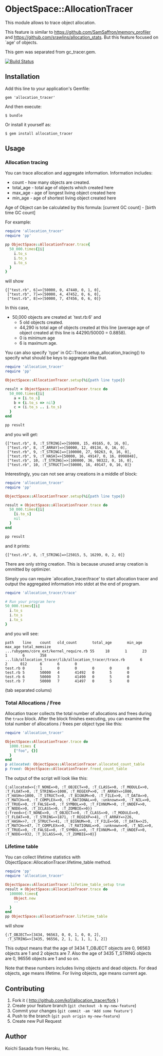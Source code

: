 # ObjectSpace::AllocationTracer

This module allows to trace object allocation.

This feature is similar to https://github.com/SamSaffron/memory_profiler 
and https://github.com/srawlins/allocation_stats. But this feature 
focused on `age' of objects.

This gem was separated from gc_tracer.gem.

[![Build Status](https://travis-ci.org/ko1/allocation_tracer.svg?branch=master)](https://travis-ci.org/ko1/allocation_tracer)

## Installation

Add this line to your application's Gemfile:

    gem 'allocation_tracer'

And then execute:

    $ bundle

Or install it yourself as:

    $ gem install allocation_tracer

## Usage

### Allocation tracing

You can trace allocation and aggregate information. Information includes:

* count - how many objects are created.
* total_age - total age of objects which created here
* max_age - age of longest living object created here
* min_age - age of shortest living object created here

Age of Object can be calculated by this formula: [current GC count] - [birth time GC count]

For example:

```ruby
require 'allocation_tracer'
require 'pp'

pp ObjectSpace::AllocationTracer.trace{
  50_000.times{|i|
    i.to_s
    i.to_s
    i.to_s
  }
}
```

will show

```
{["test.rb", 6]=>[50000, 0, 47440, 0, 1, 0],
 ["test.rb", 7]=>[50000, 4, 47452, 0, 6, 0],
 ["test.rb", 8]=>[50000, 7, 47456, 0, 6, 0]}
```

In this case, 
* 50,000 objects are created at `test.rb:6' and
  * 5 old objects created.
  * 44,290 is total age of objects created at this line (average age of object created at this line is 44290/50000 = 0.8858).
  * 0 is minimum age
  * 6 is maximum age.

You can also specify `type' in GC::Tracer.setup_allocation_tracing() to 
specify what should be keys to aggregate like that.

```ruby
require 'allocation_tracer'
require 'pp'

ObjectSpace::AllocationTracer.setup(%i{path line type})

result = ObjectSpace::AllocationTracer.trace do
  50_000.times{|i|
    a = [i.to_s]
    b = {i.to_s => nil}
    c = (i.to_s .. i.to_s)
  }
end

pp result
```

and you will get:

```
{["test.rb", 8, :T_STRING]=>[50000, 15, 49165, 0, 16, 0],
 ["test.rb", 8, :T_ARRAY]=>[50000, 12, 49134, 0, 16, 0],
 ["test.rb", 9, :T_STRING]=>[100000, 27, 98263, 0, 16, 0],
 ["test.rb", 9, :T_HASH]=>[50000, 16, 49147, 0, 16, 8998848],
 ["test.rb", 10, :T_STRING]=>[100000, 36, 98322, 0, 16, 0],
 ["test.rb", 10, :T_STRUCT]=>[50000, 16, 49147, 0, 16, 0]}
```

Interestingly, you can not see array creations in a middle of block:

```ruby
require 'allocation_tracer'
require 'pp'

ObjectSpace::AllocationTracer.setup(%i{path line type})

result = ObjectSpace::AllocationTracer.trace do
  50_000.times{|i|
    [i.to_s]
    nil
  }
end

pp result
```

and it prints:

```
{["test.rb", 8, :T_STRING]=>[25015, 5, 16299, 0, 2, 0]}
```

There are only string creation. This is because unused array creation is 
ommitted by optimizer.

Simply you can require `allocation_tracer/trace' to start allocation 
tracer and output the aggregated information into stdot at the end of 
program.

```ruby
require 'allocation_tracer/trace'

# Run your program here
50_000.times{|i|
  i.to_s
  i.to_s
  i.to_s
}
```

and you will see:

```
path    line    count   old_count       total_age       min_age max_age total_memsize
...rubygems/core_ext/kernel_require.rb 55     18       1       23      1       6       358
...lib/allocation_tracer/lib/allocation_tracer/trace.rb       6       2      012      6       6       0
test.rb 0       1       0       0       0       0       0
test.rb 5       50000   4       41492   0       5       0
test.rb 6       50000   3       41490   0       5       0
test.rb 7       50000   7       41497   0       5       0
```

(tab separated colums)

### Total Allocations / Free

Allocation tracer collects the total number of allocations and frees during the
`trace` block.  After the block finishes executing, you can examine the total
number of allocations / frees per object type like this:

```ruby
require 'allocation_tracer'

ObjectSpace::AllocationTracer.trace do
  1000.times {
    ["foo", {}]
  }
end
p allocated: ObjectSpace::AllocationTracer.allocated_count_table
p freed: ObjectSpace::AllocationTracer.freed_count_table
```

The output of the script will look like this:

```
{:allocated=>{:T_NONE=>0, :T_OBJECT=>0, :T_CLASS=>0, :T_MODULE=>0, :T_FLOAT=>0, :T_STRING=>1000, :T_REGEXP=>0, :T_ARRAY=>1000, :T_HASH=>1000, :T_STRUCT=>0, :T_BIGNUM=>0, :T_FILE=>0, :T_DATA=>0, :T_MATCH=>0, :T_COMPLEX=>0, :T_RATIONAL=>0, :unknown=>0, :T_NIL=>0, :T_TRUE=>0, :T_FALSE=>0, :T_SYMBOL=>0, :T_FIXNUM=>0, :T_UNDEF=>0, :T_NODE=>0, :T_ICLASS=>0, :T_ZOMBIE=>0}}
{:freed=>{:T_NONE=>0, :T_OBJECT=>0, :T_CLASS=>0, :T_MODULE=>0, :T_FLOAT=>0, :T_STRING=>1871, :T_REGEXP=>41, :T_ARRAY=>226, :T_HASH=>7, :T_STRUCT=>41, :T_BIGNUM=>0, :T_FILE=>50, :T_DATA=>25, :T_MATCH=>47, :T_COMPLEX=>0, :T_RATIONAL=>0, :unknown=>0, :T_NIL=>0, :T_TRUE=>0, :T_FALSE=>0, :T_SYMBOL=>0, :T_FIXNUM=>0, :T_UNDEF=>0, :T_NODE=>932, :T_ICLASS=>0, :T_ZOMBIE=>0}}
```

### Lifetime table

You can collect lifetime statistics with 
ObjectSpace::AllocationTracer.lifetime_table method.

```ruby
require 'pp'
require 'allocation_tracer'

ObjectSpace::AllocationTracer.lifetime_table_setup true
result = ObjectSpace::AllocationTracer.trace do
  100000.times{
    Object.new
    ''
  }
end
pp ObjectSpace::AllocationTracer.lifetime_table
```

will show

```
{:T_OBJECT=>[3434, 96563, 0, 0, 1, 0, 0, 2],
 :T_STRING=>[3435, 96556, 2, 1, 1, 1, 1, 1, 2]}
```

This output means that the age of 3434 T_OBJECT objects are 0, 96563 
objects are 1 and 2 objects are 7. Also the age of 3435 T_STRING 
objects are 0, 96556 objects are 1 and so on.

Note that these numbers includes living objects and dead objects.  For 
dead objects, age means lifetime. For living objects, age means 
current age.

## Contributing

1. Fork it ( http://github.com/ko1/allocation_tracer/fork )
2. Create your feature branch (`git checkout -b my-new-feature`)
3. Commit your changes (`git commit -am 'Add some feature'`)
4. Push to the branch (`git push origin my-new-feature`)
5. Create new Pull Request

## Author

Koichi Sasada from Heroku, Inc.

